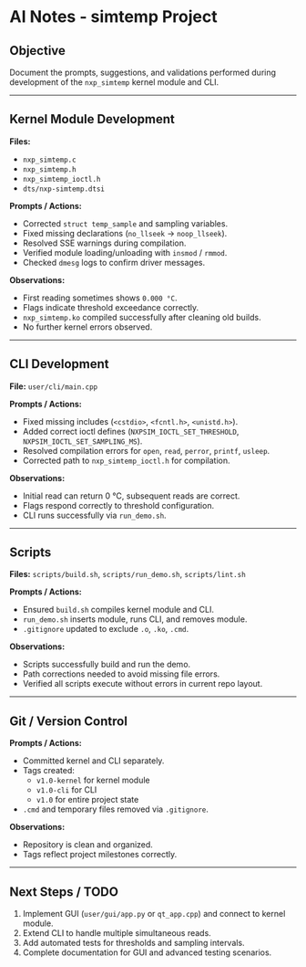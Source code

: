 # AI Notes - simtemp Project

## Objective
Document the prompts, suggestions, and validations performed during development of the `nxp_simtemp` kernel module and CLI.

---

## Kernel Module Development

**Files:**
- `nxp_simtemp.c`
- `nxp_simtemp.h`
- `nxp_simtemp_ioctl.h`
- `dts/nxp-simtemp.dtsi`

**Prompts / Actions:**
- Corrected `struct temp_sample` and sampling variables.
- Fixed missing declarations (`no_llseek` → `noop_llseek`).
- Resolved SSE warnings during compilation.
- Verified module loading/unloading with `insmod` / `rmmod`.
- Checked `dmesg` logs to confirm driver messages.

**Observations:**
- First reading sometimes shows `0.000 °C`.
- Flags indicate threshold exceedance correctly.
- `nxp_simtemp.ko` compiled successfully after cleaning old builds.
- No further kernel errors observed.

---

## CLI Development

**File:** `user/cli/main.cpp`  

**Prompts / Actions:**
- Fixed missing includes (`<cstdio>`, `<fcntl.h>`, `<unistd.h>`).
- Added correct ioctl defines (`NXPSIM_IOCTL_SET_THRESHOLD`, `NXPSIM_IOCTL_SET_SAMPLING_MS`).
- Resolved compilation errors for `open`, `read`, `perror`, `printf`, `usleep`.
- Corrected path to `nxp_simtemp_ioctl.h` for compilation.

**Observations:**
- Initial read can return 0 °C, subsequent reads are correct.
- Flags respond correctly to threshold configuration.
- CLI runs successfully via `run_demo.sh`.

---

## Scripts

**Files:** `scripts/build.sh`, `scripts/run_demo.sh`, `scripts/lint.sh`  

**Prompts / Actions:**
- Ensured `build.sh` compiles kernel module and CLI.
- `run_demo.sh` inserts module, runs CLI, and removes module.
- `.gitignore` updated to exclude `.o`, `.ko`, `.cmd`.

**Observations:**
- Scripts successfully build and run the demo.
- Path corrections needed to avoid missing file errors.
- Verified all scripts execute without errors in current repo layout.

---

## Git / Version Control

**Prompts / Actions:**
- Committed kernel and CLI separately.
- Tags created:
  - `v1.0-kernel` for kernel module
  - `v1.0-cli` for CLI
  - `v1.0` for entire project state
- `.cmd` and temporary files removed via `.gitignore`.

**Observations:**
- Repository is clean and organized.
- Tags reflect project milestones correctly.

---

## Next Steps / TODO

1. Implement GUI (`user/gui/app.py` or `qt_app.cpp`) and connect to kernel module.
2. Extend CLI to handle multiple simultaneous reads.
3. Add automated tests for thresholds and sampling intervals.
4. Complete documentation for GUI and advanced testing scenarios.

